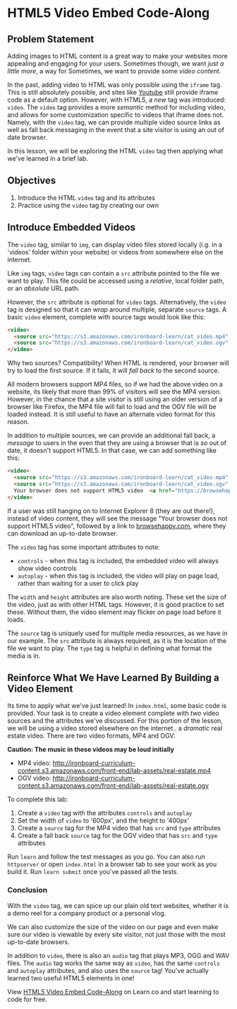 # HTML5 Video Embed Code-Along

## Problem Statement

Adding images to HTML content is a great way to make your websites more
appealing and engaging for your users. Sometimes though, we want _just a little
more_, a way for   Sometimes, we want to provide some _video content_.

In the past, adding video to HTML was only possible using the `iframe` tag.
This is still absolutely possible, and sites like [Youtube](youtube.com) still
provide iframe code as a default option. However, with HTML5, a _new_ tag was
introduced: `video`.  The `video` tag provides a more _semantic_ method for
including video, and allows for some customization specific to videos that
iframe does not.  Namely, with the `video` tag, we can provide multiple video
source links as well as fall back messaging in the event that a site visitor is
using an out of date browser.

In this lesson, we will be exploring the HTML `video` tag then applying what
we've learned in a brief lab.

## Objectives

1. Introduce the HTML `video` tag and its attributes
2. Practice using the `video` tag by creating our own

## Introduce Embedded Videos

The `video` tag, similar to `img`, can display video files stored locally (i.g.
in a 'videos' folder within your website) or videos from somewhere else on the
internet.  

Like `img` tags, `video` tags can contain a `src` attribute pointed to the file
we want to play.  This file could be accessed using a _relative_, local folder
path, or an _absolute_ URL path.

However, the `src` attribute is optional for `video` tags. Alternatively, the
`video` tag is designed so that it can _wrap_ around multiple, separate `source`
tags. A basic `video` element, complete with source tags would look like this:

```html
<video>
  <source src="https://s3.amazonaws.com/ironboard-learn/cat_video.mp4" type="video/mp4">
  <source src="https://s3.amazonaws.com/ironboard-learn/cat_video.ogv" type="video/ogg">
</video>
```

Why two sources? Compatibility! When HTML is rendered, your browser will try to
load the first source.  If it fails, it will _fall back_ to the second source.

All modern browsers support MP4 files, so if we had the above video on a
website, its likely that more than 99% of visitors will see the MP4 version.
However, in the chance that a site visitor is still using an older version of a
browser like Firefox, the MP4 file will fail to load and the OGV file will be
loaded instead. It is still useful to have an alternate video format for this
reason.

In addition to multiple sources, we can provide an additional fall back, a
_message_ to users in the even that they are using a browser that is _so_ out of
date, it doesn't support HTML5.  In that case, we can add something like this:

```html
<video>
  <source src="https://s3.amazonaws.com/ironboard-learn/cat_video.mp4" type="video/mp4">
  <source src="https://s3.amazonaws.com/ironboard-learn/cat_video.ogv" type="video/ogg">
  Your browser does not support HTML5 video  <a href="https://browsehappy.com/" target="_blank">Please upgrade your browser</a>
</video>
```

If a user was still hanging on to Internet Explorer 8 (they are out there!),
instead of video content, they will see the message "Your browser does not
support HTML5 video", followed by a link to [browsehappy.com](browsehappy.com),
where they can download an up-to-date browser.

The `video` tag has some important attributes to note:

* `controls` - when this tag is included, the embedded video will always show video controls
* `autoplay` - when this tag is included, the video will play on page load, rather than waiting for a user to click play

The `width` and `height` attributes are also worth noting. These set the size of the
video, just as with other HTML tags.  However, it is good practice to set these.
Without them, the video element may flicker on page load before it loads.

The `source` tag is uniquely used for multiple media resources, as we have in
our example.  The `src` attribute is always required, as it is the location of
the file we want to play.  The `type` tag is helpful in defining what format the
media is in.

## Reinforce What We Have Learned By Building a Video Element

Its time to apply what we've just learned! In `index.html`, some basic code is
provided.  Your task is to create a video element complete with _two_ video
sources and the attributes we've discussed. For this portion of the lesson, we
will be using a video stored elsewhere on the internet.. a _dramatic_ real
estate video. There are two video formats, MP4 and OGV:

**Caution: The music in these videos may be loud initially**

* MP4 video: http://ironboard-curriculum-content.s3.amazonaws.com/front-end/lab-assets/real-estate.mp4
* OGV video: http://ironboard-curriculum-content.s3.amazonaws.com/front-end/lab-assets/real-estate.ogv

To complete this lab:

1. Create a `video` tag with the attributes `controls` and `autoplay`
2. Set the width of `video` to '600px', and the height to '400px'
2. Create a `source` tag for the MP4 video that has `src` and `type` attributes
3. Create a fall back `source` tag for the OGV video that has `src` and `type` attributes

Run `learn` and follow the test messages as you go.  You can also run
`httpserver` or open `index.html` in a browser tab to see your work as you build
it. Run `learn submit` once you've passed all the tests.

### Conclusion

With the `video` tag, we can spice up our plain old text websites, whether it is
a demo reel for a company product or a personal vlog.

We can also customize the size of the video on our page and even make sure our
video is viewable by every site visitor, not just those with the most up-to-date
browsers.

In addition to `video`, there is also an `audio` tag that plays MP3, OGG and WAV
files.  The `audio` tag works the same way as `video`, has the same `controls`
and `autoplay` attributes, and also uses the `source` tag! You've actually
learned two useful HTML5 elements in one!


<p data-visibility='hidden'>View <a
href='https://learn.co/lessons/html5-video-embed-code-along' title='HTML5 Video
Embed Code-Along'>HTML5 Video Embed Code-Along</a> on Learn.co and start
learning to code for free.</p>

